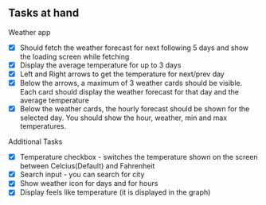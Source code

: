 ## Tasks at hand

Weather app

- [x] Should fetch the weather forecast for next following 5 days and show the loading screen while fetching
- [x] Display the average temperature for up to 3 days
- [x] Left and Right arrows to get the temperature for next/prev day
- [x] Below the arrows, a maximum of 3 weather cards should be visible. Each card should display the weather forecast for that day and the average temperature
- [x] Below the weather cards, the hourly forecast should be shown for the selected day. You should show the hour, weather, min and max temperatures.

Additional Tasks

- [x] Temperature checkbox - switches the temperature shown on the screen between Celcius(Default) and Fahrenheit
- [x] Search input - you can search for city
- [x] Show weather icon for days and for hours
- [x] Display feels like temperature (it is displayed in the graph)
